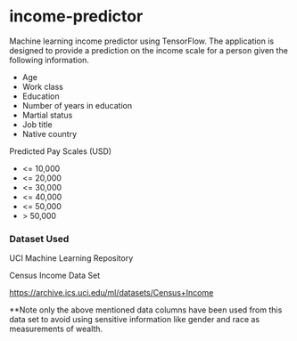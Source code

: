 # income-predictor
Machine learning income predictor using TensorFlow. The application is designed to provide a prediction on the income scale for a person given the following information.

+ Age
+ Work class
+ Education
+ Number of years in education
+ Martial status
+ Job title
+ Native country

Predicted Pay Scales (USD)
+ <= 10,000
+ <= 20,000
+ <= 30,000
+ <= 40,000
+ <= 50,000
+ \>  50,000



### Dataset Used
UCI Machine Learning Repository

Census Income Data Set

https://archive.ics.uci.edu/ml/datasets/Census+Income

**Note only the above mentioned data columns have been used from this data set to avoid using sensitive information like gender and race as measurements of wealth.
